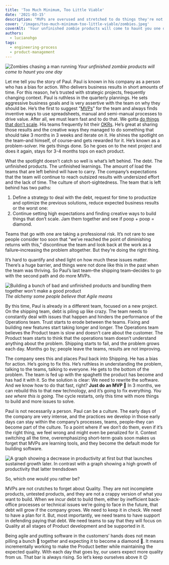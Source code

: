 ```yaml
---
title: 'Too Much Minimum, Too Little Viable'
date: '2021-03-15'
description: "MVPs are overused and stretched to do things they're not meant to. Learn what we can do about it and why that's a bad thing :)"
cover: '/images/too-much-minimum-too-little-viable/zombies.jpeg'
coverAlt: 'Your unfinished zombie products will come to haunt you one day'
authors:
  - lucianohgo
tags:
  - engineering-process
  - product-management
---
```


![Zombies chasing a man running](/images/too-much-minimum-too-little-viable/zombies.jpeg)
*Your unfinished zombie products will come to haunt you one day*

Let me tell you the story of Paul. Paul is known in his company as a person who has a bias for action. Who delivers business results in short amounts of time. For this reason, he’s trusted with strategic projects, frequently changing context. Paul is ruthless in the quarterly plannings. He sets aggressive business goals and is very assertive with the team on why they should be. He’s the first to suggest “[MVPs](https://en.wikipedia.org/wiki/Minimum_viable_product?utm_campaign=Lu%27s%20Newsletter&utm_medium=email&utm_source=Revue%20newsletter)” for the team and always finds inventive ways to use spreadsheets, manual and semi-manual processes to drive value. After all, we must learn fast and to do that. We gotta [do things that don’t scale](http://paulgraham.com/ds.html?utm_campaign=Lu%27s%20Newsletter&utm_medium=email&utm_source=Revue%20newsletter). His teams frequently hit their [OKRs](https://en.wikipedia.org/wiki/OKR?utm_campaign=Lu%27s%20Newsletter&utm_medium=email&utm_source=Revue%20newsletter). He’s great at sharing those results and the creative ways they managed to do something that should take 3 months in 3 weeks and iterate on it. He shines the spotlight on the team–and himself, of course–and gets rewarded for it. He’s known as a problem-solver. He gets things done. So he goes on to the next project and does it again, stays for 3-4 months tops on each product.

What the spotlight doesn’t catch so well is what’s left behind. The debt. The unfinished products. The unfinished learnings. The amount of load the teams that are left behind will have to carry. The company’s expectations that the team will continue to reach outsized results with undersized effort and the lack of time. The culture of short-sightedness. The team that is left behind has two paths:

1. Define a strategy to deal with the debt, request for time to productize and optimize the previous solutions, reduce expected business results or the worst one:
2. Continue setting high expectations and finding creative ways to build things that don’t scale. Jam them together and see if poop + poop = diamond.

Teams that go with one are taking a professional risk. It’s not rare to see people consider too soon that “we’ve reached the point of diminishing returns with this,” discontinue the team and look back at the work as a failure–increasing the problem altogether. But they’re doing the right thing.

It’s hard to quantify and shed light on how much these issues matter. There’s a huge barrier, and things were not done like this in the past when the team was thriving. So Paul’s last team–the shipping team–decides to go with the second path and do more MVPs.

![Building a bunch of bad and unfinished products and bundling them together won't make a good product](/images/too-much-minimum-too-little-viable/poop-plus-poop.jpeg)
*The alchemy some people believe that Agile means*

By this time, Paul is already in a different team, focused on a new project. On the shipping team, debt is piling up like crazy. The team needs to constantly deal with issues that happen and hinders the performance of the Operations team. Trust starts to erode between the teams. Fixing and building new features start taking longer and longer. The Operations team believes the Product team is slow and doesn’t care about the customer. The Product team starts to think that the operations team doesn’t understand anything about the problem. Shipping starts to fail, and the problem grows each day. Months go by; people leave the teams, results are not improving.

The company sees this and places Paul back into Shipping. He has a bias for action. He’s going to fix this. He’s ruthless in understanding the problem, talking to the teams, talking to everyone. He gets to the bottom of the problem. The team is fed up with the spaghetti the product has become and has had it with it. So the solution is clear: We need to rewrite the software. And we know how to do that fast, right? **Just do an MVP 😬** In 3 months, we can rebuild this to that new technology, and it’s going to fix everything. *You see where this is going.* The cycle restarts, only this time with more things to build and more issues to solve.

Paul is not necessarily a person. Paul can be a culture. The early days of the company are very intense, and the practices we develop in those early days can stay within the company’s processes, teams, people–they can become part of the culture. To a point where if we don’t do them, even if it’s the right thing, we feel wrong and might even be penalized for it. Context switching all the time, overemphasizing short-term goals soon makes us forget that MVPs are learning tools, and they become the default mode for building software.

![A graph showing a decrease in productivity at first but that launches sustained growth later. In contrast with a graph showing a high growth of productivity that latter trendsdown](/images/too-much-minimum-too-little-viable/value-over-time.jpeg)

So, which one would you rather be?

MVPs are not crutches to forget about Quality. They are not incomplete products, untested products, and they are not a crappy version of what you want to build. When we incur debt to build them, either by inefficient back-office processes or technical issues we’re going to face in the future, that debt will grow if the company grows. We need to keep it in check. We need to have a plan for it. But, most importantly, we need teams to have support in defending paying that debt. We need teams to say that they will focus on Quality at all stages of Product development and be supported in it.

Being agile and putting software in the customers’ hands does not mean pilling a bunch 💩 together and expecting it to become a diamond 💎. It means incrementally working to make the Product better while maintaining the expected quality. With each day that goes by, our users expect more quality from us. That bar is always rising. So let’s keep ourselves above it 😉
